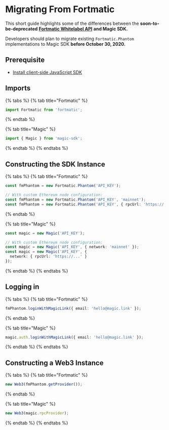 # Migrating From Fortmatic

This short guide highlights some of the differences between the **soon-to-be-deprecated** [**Fortmatic Whitelabel API**](https://docs.fortmatic.com/whitelabel-sdk) **and Magic SDK.**

Developers should plan to migrate existing `Fortmatic.Phantom` implementations to Magic SDK **before October 30, 2020.**

## Prerequisite

* ​[Install client-side JavaScript SDK​](../get-started.md#installation)

## Imports

{% tabs %}
{% tab title="Fortmatic" %}
```typescript
import Fortmatic from 'fortmatic';
```
{% endtab %}

{% tab title="Magic" %}
```typescript
import { Magic } from 'magic-sdk';
```
{% endtab %}
{% endtabs %}

## Constructing the SDK Instance

{% tabs %}
{% tab title="Fortmatic" %}
```typescript
const fmPhantom = new Fortmatic.Phantom('API_KEY');

// With custom Ethereum node configuration:
const fmPhantom = new Fortmatic.Phantom('API_KEY', 'mainnet');
const fmPhantom = new Fortmatic.Phantom('API_KEY', { rpcUrl: 'https://...' });
```
{% endtab %}

{% tab title="Magic" %}
```typescript
const magic = new Magic('API_KEY');

// With custom Ethereum node configuration:
const magic = new Magic('API_KEY', { network: 'mainnet' });
const magic = new Magic('API_KEY', {
  network: { rpcUrl: 'https://...' }
});
```
{% endtab %}
{% endtabs %}

## Logging in

{% tabs %}
{% tab title="Fortmatic" %}
```typescript
fmPhantom.loginWithMagicLink({ email: 'hello@magic.link' });
```
{% endtab %}

{% tab title="Magic" %}
```typescript
magic.auth.loginWithMagicLink({ email: 'hello@magic.link' });
```
{% endtab %}
{% endtabs %}

## Constructing a Web3 Instance

{% tabs %}
{% tab title="Fortmatic" %}
```typescript
new Web3(fmPhantom.getProvider());
```
{% endtab %}

{% tab title="Magic" %}
```typescript
new Web3(magic.rpcProvider);
```
{% endtab %}
{% endtabs %}

